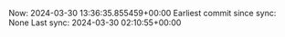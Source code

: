 Now: 2024-03-30 13:36:35.855459+00:00 Earliest commit since sync: None Last sync: 2024-03-30 02:10:55+00:00
